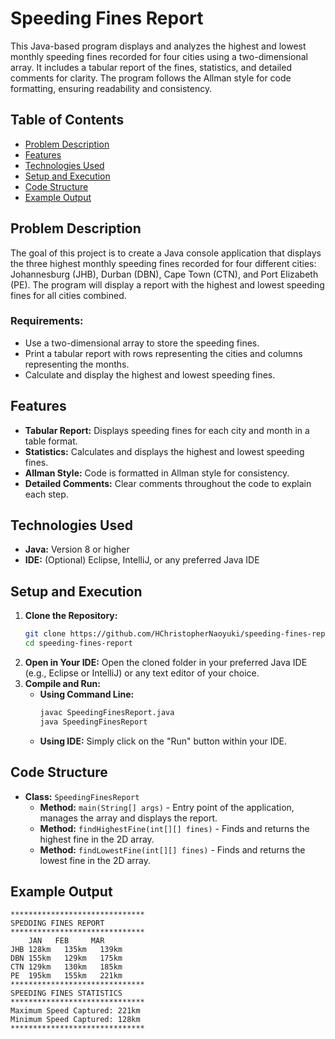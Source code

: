 # Speeding Fines Report

This Java-based program displays and analyzes the highest and lowest monthly speeding fines recorded for four cities using a two-dimensional array. It includes a tabular report of the fines, statistics, and detailed comments for clarity. The program follows the Allman style for code formatting, ensuring readability and consistency.

## Table of Contents
- [Problem Description](#problem-description)
- [Features](#features)
- [Technologies Used](#technologies-used)
- [Setup and Execution](#setup-and-execution)
- [Code Structure](#code-structure)
- [Example Output](#example-output)

## Problem Description
The goal of this project is to create a Java console application that displays the three highest monthly speeding fines recorded for four different cities: Johannesburg (JHB), Durban (DBN), Cape Town (CTN), and Port Elizabeth (PE). The program will display a report with the highest and lowest speeding fines for all cities combined.

### Requirements:
- Use a two-dimensional array to store the speeding fines.
- Print a tabular report with rows representing the cities and columns representing the months.
- Calculate and display the highest and lowest speeding fines.

## Features
- **Tabular Report:** Displays speeding fines for each city and month in a table format.
- **Statistics:** Calculates and displays the highest and lowest speeding fines.
- **Allman Style:** Code is formatted in Allman style for consistency.
- **Detailed Comments:** Clear comments throughout the code to explain each step.

## Technologies Used
- **Java:** Version 8 or higher
- **IDE:** (Optional) Eclipse, IntelliJ, or any preferred Java IDE

## Setup and Execution
1. **Clone the Repository:**
   ```bash
   git clone https://github.com/HChristopherNaoyuki/speeding-fines-report-project.git
   cd speeding-fines-report
   ```
2. **Open in Your IDE:** 
   Open the cloned folder in your preferred Java IDE (e.g., Eclipse or IntelliJ) or any text editor of your choice.
3. **Compile and Run:**
   - **Using Command Line:**
     ```bash
     javac SpeedingFinesReport.java
     java SpeedingFinesReport
     ```
   - **Using IDE:** Simply click on the "Run" button within your IDE.

## Code Structure
- **Class:** `SpeedingFinesReport`
  - **Method:** `main(String[] args)` - Entry point of the application, manages the array and displays the report.
  - **Method:** `findHighestFine(int[][] fines)` - Finds and returns the highest fine in the 2D array.
  - **Method:** `findLowestFine(int[][] fines)` - Finds and returns the lowest fine in the 2D array.

## Example Output
```
******************************
SPEDDING FINES REPORT
******************************
    JAN	  FEB	  MAR
JHB	128km	135km	139km	
DBN	155km	129km	175km	
CTN	129km	130km	185km	
PE	195km	155km	221km	
******************************
SPEEDING FINES STATISTICS
******************************
Maximum Speed Captured: 221km
Minimum Speed Captured: 128km
******************************
```
